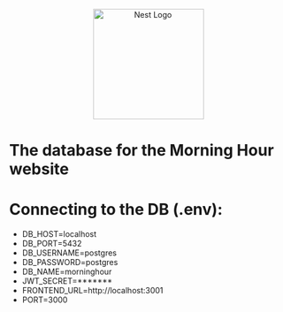 <p align="center">
  <a href="http://nestjs.com/" target="blank"><img src="https://nestjs.com/img/logo-small.svg" width="200" alt="Nest Logo" /></a>
</p>

# The database for the Morning Hour website

# Connecting to the DB (.env):
- DB_HOST=localhost
- DB_PORT=5432
- DB_USERNAME=postgres
- DB_PASSWORD=postgres
- DB_NAME=morninghour
- JWT_SECRET=*******
- FRONTEND_URL=http://localhost:3001
- PORT=3000